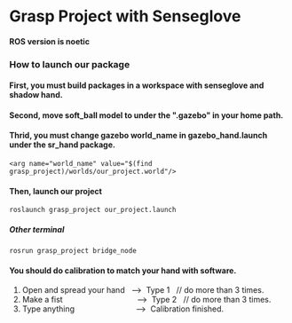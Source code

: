 # Grasp Project with Senseglove

#### ROS version is noetic

### How to launch our package
#### First, you must build packages in a workspace with senseglove and shadow hand.
#### Second, move soft_ball model to under the ".gazebo" in your home path.
#### Thrid, you must change gazebo world_name in gazebo_hand.launch under the sr_hand package.
```
<arg name="world_name" value="$(find grasp_project)/worlds/our_project.world"/>
```

#### Then, launch our project
```
roslaunch grasp_project our_project.launch
```
##### Other terminal

```
rosrun grasp_project bridge_node
```

#### You should do calibration to match your hand with software.

1. Open and spread your hand&nbsp;&nbsp;&nbsp;-->&nbsp;&nbsp;Type 1&nbsp;&nbsp;&nbsp;// do more than 3 times.
2. Make a fist&nbsp;&nbsp;&nbsp;&nbsp;&nbsp;&nbsp;&nbsp;&nbsp;&nbsp;&nbsp;&nbsp;&nbsp;&nbsp;&nbsp;&nbsp;&nbsp;&nbsp;&nbsp;&nbsp;&nbsp;&nbsp;&nbsp;&nbsp;&nbsp;&nbsp;&nbsp;&nbsp;&nbsp;&nbsp;&nbsp;&nbsp;&nbsp;&nbsp;&nbsp;-->&nbsp;&nbsp;Type 2&nbsp;&nbsp;&nbsp;// do more than 3 times.
3. Type anything&nbsp;&nbsp;&nbsp;&nbsp;&nbsp;&nbsp;&nbsp;&nbsp;&nbsp;&nbsp;&nbsp;&nbsp;&nbsp;&nbsp;&nbsp;&nbsp;&nbsp;&nbsp;&nbsp;&nbsp;&nbsp;&nbsp;&nbsp;&nbsp;&nbsp;&nbsp;&nbsp;&nbsp;-->&nbsp;&nbsp;Calibration finished.